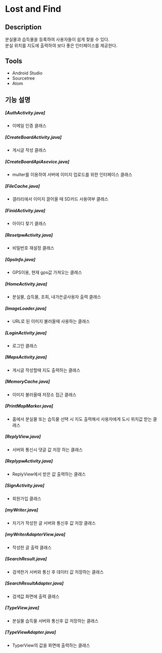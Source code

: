 # Lost and Find
## Description
분실물과 습득물을 등록하여 사용자들이 쉽게 찾을 수 있다.  
분실 위치를 지도에 출력하여 보다 좋은 인터페이스를 제공한다.

## Tools
- Android Studio
- Sourcetree
- Atom

## 기능 설명
##### [AuthActivity.java]
- 이메일 인증 클래스

##### [CreateBoardActivity.java]
- 게시글 작성 클래스

##### [CreateBoardApiAsevice.java]
- multer를 이용하여 서버에 이미지 업로드를 위한 인터페이스 클래스

##### [FileCache.java]
- 갤러리에서 이미지 끌어올 때 SD카드 사용여부 클래스

##### [FinidActivity.java]
- 아이디 찾기 클래스

##### [ResetpwActivity.java]
- 비밀번호 재설정 클래스

##### [GpsInfo.java]
- GPS이용, 현재 gps값 가져오는 클래스

##### [HomeActivity.java]
- 분실물, 습득물, 조회, 내가쓴글사용자 출력 클래스

##### [ImageLoader.java]
- URL로 된 이미지 불러올때 사용하는 클래스

##### [LoginActivity.java]
- 로그인 클래스

##### [MapsActivity.java]
- 게시글 작성할때  지도 출력하는 클래스

##### [MemoryCache.java]
- 이미지 불러올때 저장소 접근 클래스

##### [PrintMapMarker.java]
- 홈에서 분실물 또는 습득물 선택 시 지도 출력해서 사용자에게 도시 위치값 받는 클래스

##### [ReplyView.java]
- 서버와 통신시 댓글 값 저장 하는 클래스

##### [ReplypwActivity.java]
- ReplyView에서 받은 값 출력하는 클래스

##### [SignActivity.java]
- 회원가입 클래스

##### [myWriter.java]
- 자기가 작성한 글 서버와 통신후 값 저장 클래스

##### [myWriterAdapterView.java]
- 작성한 글 출력 클래스

##### [SearchResult.java]
- 검색한거 서버와 통신 후 데이터 값 저장하는 클래스

##### [SearchResultAdapter.java]
- 검색값 화면에 출력 클래스

##### [TypeView.java]
- 분실물 습득물 서버와 통신후 값 저장하는 클래스

##### [TypeViewAdapter.java]
- TyperView의 값을 화면에 출력하는 클래스
